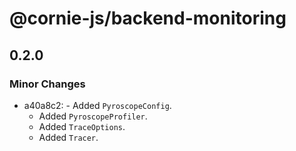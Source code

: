 # @cornie-js/backend-monitoring

## 0.2.0

### Minor Changes

- a40a8c2: - Added `PyroscopeConfig`.
  - Added `PyroscopeProfiler`.
  - Added `TraceOptions`.
  - Added `Tracer`.
